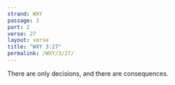 ```yaml
---
strand: WXY
passage: 3
part: 2
verse: 27
layout: verse
title: "WXY 3:27"
permalink: /WXY/3/27/
---
```

There are only decisions, and there are consequences.
